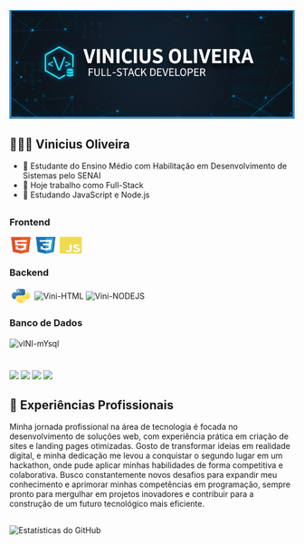
<p align="center">
  <img src="https://raw.githubusercontent.com/viniciusbr-star/viniciusbr-star/refs/heads/main/banner.png" alt="Vinicius Oliveira - Full-Stack Developer">
</p>



<h2> 👨🏻‍💻 Vinicius Oliveira </h2>

- 🤖 Estudante do Ensino Médio com Habilitação em Desenvolvimento de Sistemas pelo SENAI
- 👤 Hoje trabalho como Full-Stack
- 📘 Estudando JavaScript e Node.js

##

<div align="start">
  <h3>Frontend</h3>
  <img align="center" alt="Vini-HTML" height="30" width="40" src="https://raw.githubusercontent.com/devicons/devicon/master/icons/html5/html5-original.svg">
  <img align="center" alt="Vini-CSS" height="30" width="40" src="https://raw.githubusercontent.com/devicons/devicon/master/icons/css3/css3-original.svg">
  <img align="center" alt="Vini-Js" height="30" width="40" src="https://raw.githubusercontent.com/devicons/devicon/master/icons/javascript/javascript-plain.svg">

</div>





<div align="start">
  <h3>Backend</h3>
  <img align="center" alt="Vini-Python" height="30" width="40" src="https://raw.githubusercontent.com/devicons/devicon/master/icons/python/python-original.svg">
  <img align="center" alt="Vini-HTML" height="30" width="40" src="https://cdn.jsdelivr.net/gh/devicons/devicon@latest/icons/cplusplus/cplusplus-original.svg">
  <img align="center" alt="Vini-NODEJS" height="30" width="40" src="https://cdn.jsdelivr.net/gh/devicons/devicon@latest/icons/nodejs/nodejs-original-wordmark.svg">
<div align="start">
  
  <h3>Banco de Dados</h3>

  <img align="center" alt="vINI-mYsql" height="40" width="50" src="https://cdn.jsdelivr.net/gh/devicons/devicon@latest/icons/mysql/mysql-original-wordmark.svg">

# 
<div> 
  <a href="https://instagram.com/viini7__" target="_blank"><img src="https://img.shields.io/badge/-Instagram-%23E4405F?style=for-the-badge&logo=instagram&logoColor=white" target="_blank"></a>
 <a href="https://discord.gg/wagxzStdcR" target="_blank"><img src="https://img.shields.io/badge/Discord-7289DA?style=for-the-badge&logo=discord&logoColor=white" target="_blank"></a> 
  <a href = "mailto: vinicius.o.silva15@aluno.senai.br"><img src="https://img.shields.io/badge/-Gmail-%23333?style=for-the-badge&logo=gmail&logoColor=white" target="_blank"></a>
  <a href="https://www.linkedin.com/in/vin%C3%ADcius-de-oliveira-silva-33586235b/" target="_blank"><img src="https://img.shields.io/badge/-LinkedIn-%230077B5?style=for-the-badge&logo=linkedin&logoColor=white" target="_blank"></a> 
</div>  

##

<div align="start">
<h2>📕 Experiências Profissionais</h2>
Minha jornada profissional na área de tecnologia é focada no desenvolvimento de soluções web, com experiência prática em criação de sites e landing pages otimizadas. Gosto de transformar ideias em realidade digital, e minha dedicação me levou a conquistar o segundo lugar em um hackathon, onde pude aplicar minhas habilidades de forma competitiva e colaborativa. Busco constantemente novos desafios para expandir meu conhecimento e aprimorar minhas competências em programação, sempre pronto para mergulhar em projetos inovadores e contribuir para a construção de um futuro tecnológico mais eficiente.
</div>

##

<p align="start">
<img src="https://github-readme-stats.vercel.app/api?username=viniciusbr-star&show_icons=true&theme=dark" alt="Estatísticas do GitHub">
</p>
  
  
          


</div>
